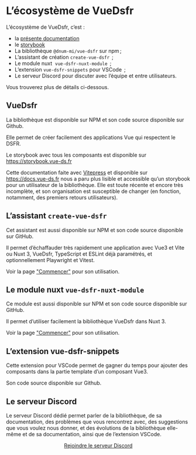 # L’écosystème de VueDsfr

L’écosystème de VueDsfr, c’est :

- la [présente documentation](https://vue-ds.fr)
- le [storybook](https://stories.vue-ds.fr)
- La bibliothèque <VIconLink internal href="#vuedsfr" icon="ri-arrow-down-line">`@dnum-mi/vue-dsfr`</VIconLink> sur npm ;
- L’assistant de création <VIconLink internal href="#l-assistant-create-vue-dsfr" icon="ri-arrow-down-line">`create-vue-dsfr` </VIconLink> ;
- Le module nuxt <VIcon name="si-nuxtdotjs" /> <VIconLink internal href="#le-module-nuxt-vue-dsfr-nuxt-module" icon="ri-arrow-down-line">`vue-dsfr-nuxt-module` </VIconLink> ;
- L’extension <VIconLink internal href="#l-extension-vue-dsfr-snippets" icon="ri-arrow-down-line">`vue-dsfr-snippets` pour VSCode </VIconLink> ;
- Le <VIconLink internal href="#le-serveur-discord" icon="ri-arrow-down-line">serveur Discord</VIconLink> pour discuter avec l’équipe et entre utilisateurs.

Vous trouverez plus de détails ci-dessous.

## VueDsfr

La bibliothèque est disponible sur <VIconLink href="https://www.npmjs.com/package/@gouvminint/vue-dsfr" icon="si-npm">NPM</VIconLink>
et son code source disponible sur <VIconLink href="https://github.com/dnum-mi/vue-dsfr" icon="si-github">Github</VIconLink>.

Elle permet de créer facilement des applications Vue qui respectent le DSFR.

Le storybook avec tous les composants est disponible sur <https://storybook.vue-ds.fr>

Cette documentation faite avec [Vitepress](https://vitepress.dev/) et disponible sur <https://docs.vue-ds.fr> nous a paru plus lisible et accessible qu’un storybook pour un utilisateur de la bibliothèque. Elle est toute récente et encore très incomplète, et son organisation est susceptible de changer (en fonction, notamment, des premiers retours utilisateurs).

## L’assistant `create-vue-dsfr`

Cet assistant est aussi disponible sur <VIconLink href="https://www.npmjs.com/package/create-vue-dsfr" icon="si-npm">NPM</VIconLink>
et son code source disponible sur <VIconLink href="https://github.com/laruiss/create-vue-dsfr" icon="si-github">GitHub</VIconLink>.

Il permet d’échaffauder très rapidement une application avec Vue3 et Vite ou Nuxt 3, VueDsfr, TypeScript et ESLint déjà paramétrés, et optionnellement Playwright et Vitest.

Voir la page ["Commencer"](./pour-commencer.md#utiliser-create-vue-dsfr-fortement-recommande) pour son utilisation.

## Le module nuxt `vue-dsfr-nuxt-module`

Ce module est aussi disponible sur <VIconLink href="https://www.npmjs.com/package/vue-dsfr-nuxt-module" icon="si-npm">NPM</VIconLink>
et son code source disponible sur <VIconLink href="https://github.com/laruiss/vue-dsfr-nuxt-module" icon="si-github">GitHub</VIconLink>.

Il permet d’utiliser facilement la bibliothèque VueDsfr dans <VIconLink href="https://nuxt.com" icon="si-nuxtdotjs">Nuxt 3</VIconLink>.

Voir la page ["Commencer"](./pour-commencer.md#nuxt3) pour son utilisation.

## L’extension vue-dsfr-snippets

Cette extension pour <VIconLink href="https://marketplace.visualstudio.com/items?itemName=stormier.vue-dsfr-snippets" icon="si-visualstudiocode">VSCode</VIconLink> permet de gagner du temps pour ajouter des composants dans la partie template d’un composant Vue3.

Son code source disponible sur <VIconLink href="https://github.com/laruiss/vue-dsfr-snippets" icon="si-github">Github</VIconLink>.

## Le serveur Discord

Le serveur Discord dédié permet parler de la bibliothèque, de sa documentation, des problèmes que vous rencontrez avec, des suggestions que vous voulez nous donner, et des évolutions de la bibliothèque elle-même et de sa documentation, ainsi que de l’extension VSCode.

<div style="text-align: center">
  <a href="https://discord.gg/jbBJ9769ZZ">
    Rejoindre le serveur Discord
    <VIcon name="si-discord" />
  </a>
</div>
